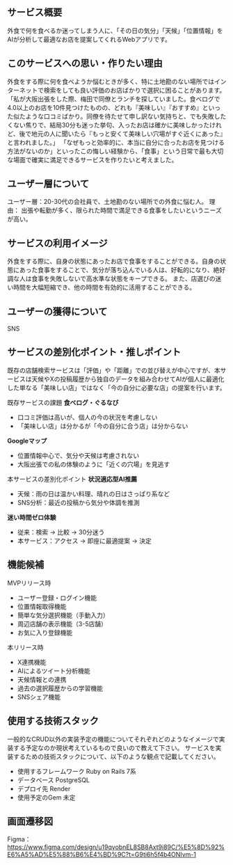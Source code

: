 ## サービス概要
外食で何を食べるか迷ってしまう人に、「その日の気分」「天候」「位置情報」をAIが分析して最適なお店を提案してくれるWebアプリです。

## このサービスへの思い・作りたい理由
外食をする際に何を食べようか悩むときが多く、特に土地勘のない場所ではインターネットで検索をしても良い評価のお店ばかりで選択に困ることがあります。
「私が大阪出張をした際、梅田で同僚とランチを探していました。食べログで4.0以上のお店を10件見つけたものの、どれも『美味しい』『おすすめ』といった似たような口コミばかり。同僚を待たせて申し訳ない気持ちと、でも失敗したくない焦りで、結局30分も迷った挙句、入ったお店は確かに美味しかったけれど、後で地元の人に聞いたら『もっと安くて美味しい穴場がすぐ近くにあった』と言われました。」
「なぜもっと効率的に、本当に自分に合ったお店を見つける方法がないのか」といったこの悔しい経験から、「食事」という日常で最も大切な場面で確実に満足できるサービスを作りたいと考えました。

## ユーザー層について
ユーザー層：20-30代の会社員で、土地勘のない場所での外食に悩む人。
理由： 出張や転勤が多く、限られた時間で満足できる食事をしたいというニーズが高い。

## サービスの利用イメージ
外食をする際に、自身の状態にあったお店で食事をすることができる。自身の状態にあった食事をすることで、気分が落ち込んでいる人は、好転的になり、絶好調な人は食事を失敗しないで高水準な状態をキープできる。
また、店選びの迷い時間を大幅短縮でき、他の時間を有効的に活用することができる。


## ユーザーの獲得について
SNS

## サービスの差別化ポイント・推しポイント
既存の店舗検索サービスは「評価」や「距離」での並び替えが中心ですが、本サービスは天候やXの投稿履歴から独自のデータを組み合わせてAIが個人に最適化した単なる「美味しい店」ではなく「今の自分に必要な店」の提案を行います。

  既存サービスの課題
  **食べログ・ぐるなび**
  - 口コミ評価は高いが、個人の今の状況を考慮しない
  - 「美味しい店」は分かるが「今の自分に合う店」は分からない

  **Googleマップ**
  - 位置情報中心で、気分や天候は考慮されない
  - 大阪出張での私の体験のように「近くの穴場」を見逃す

  本サービスの差別化ポイント
  **状況適応型AI推薦**
  - 天候：雨の日は温かい料理、晴れの日はさっぱり系など
  - SNS分析：最近の投稿から気分や体調を推測

  **迷い時間ゼロ体験**
  - 従来：検索 → 比較 → 30分迷う
  - 本サービス：アクセス → 即座に最適提案 → 決定

## 機能候補
MVPリリース時
- ユーザー登録・ログイン機能
- 位置情報取得機能
- 簡単な気分選択機能（手動入力）
- 周辺店舗の表示機能（3-5店舗）
- お気に入り登録機能

本リリース時
- X連携機能
- AIによるツイート分析機能
- 天候情報との連携
- 過去の選択履歴からの学習機能
- SNSシェア機能


## 使用する技術スタック
一般的なCRUD以外の実装予定の機能についてそれぞれどのようなイメージで実装する予定なのか現状考えているもので良いので教えて下さい。
サービスを実装するための技術スタックについて、以下のような観点で記載してください。
- 使用するフレームワーク Ruby on Rails 7系
- データベース PostgreSQL
- デプロイ先 Render
- 使用予定のGem 未定

## 画面遷移図
Figma：https://www.figma.com/design/u19qyobnEL8SB8Axt9i89C/%E5%8D%92%E6%A5%AD%E5%88%B6%E4%BD%9C?t=G9ti6h5f4b4ONIvm-1

